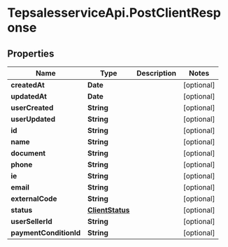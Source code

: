 # TepsalesserviceApi.PostClientResponse

## Properties
Name | Type | Description | Notes
------------ | ------------- | ------------- | -------------
**createdAt** | **Date** |  | [optional] 
**updatedAt** | **Date** |  | [optional] 
**userCreated** | **String** |  | [optional] 
**userUpdated** | **String** |  | [optional] 
**id** | **String** |  | [optional] 
**name** | **String** |  | [optional] 
**document** | **String** |  | [optional] 
**phone** | **String** |  | [optional] 
**ie** | **String** |  | [optional] 
**email** | **String** |  | [optional] 
**externalCode** | **String** |  | [optional] 
**status** | [**ClientStatus**](ClientStatus.md) |  | [optional] 
**userSellerId** | **String** |  | [optional] 
**paymentConditionId** | **String** |  | [optional] 
